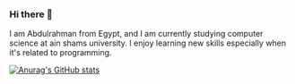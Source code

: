 ### Hi there 👋

I am Abdulrahman from Egypt, and I am currently studying computer science at ain shams university. I enjoy learning new skills especially when it's related to programming.


[![Anurag's GitHub stats](https://github-readme-stats.vercel.app/api?username=AbdulrhmanHosnyy)](https://github.com/anuraghazra/github-readme-stats)

